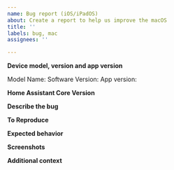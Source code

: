 ```yaml
---
name: Bug report (iOS/iPadOS)
about: Create a report to help us improve the macOS
title: ''
labels: bug, mac
assignees: ''

---
```

<!-- Please READ THIS FIRST
If your issue relates to something not looking right on Home Assistant within the Companion App, please check if the error is present in Safari on macOS too. If the issue is also seen in Safari, please open an issue on the frontend repo (https://github.com/home-assistant/frontend/issues/new?labels=bug&template=BUG_REPORT.md) instead -->

**Device model, version and app version**
<!-- Please include your mac's model and version as listed in 'About This Mac'. Please also give the app version listed in the 'Preferences' page in the App, please include the number in brackets -->

Model Name: 
Software Version: 
App version: 

**Home Assistant Core Version**
<!-- Please give the version number of Home Assistant Core you are running -->

**Describe the bug**

**To Reproduce**

**Expected behavior**

**Screenshots**
<!-- If applicable, add screenshots to help explain your problem. -->

**Additional context**
<!--Add any other context about the problem here.-->
